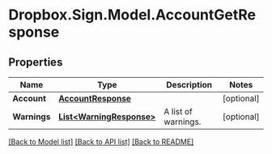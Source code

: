 # Dropbox.Sign.Model.AccountGetResponse

## Properties

Name | Type | Description | Notes
------------ | ------------- | ------------- | -------------
**Account** | [**AccountResponse**](AccountResponse.md) |    | [optional] 
**Warnings** | [**List&lt;WarningResponse&gt;**](WarningResponse.md) |  A list of warnings.  | [optional] 

[[Back to Model list]](../README.md#documentation-for-models) [[Back to API list]](../README.md#documentation-for-api-endpoints) [[Back to README]](../README.md)

